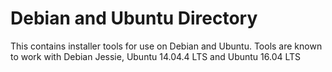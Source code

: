 # Debian and Ubuntu Directory

This contains installer tools for use on Debian and Ubuntu.  Tools are known to work with Debian Jessie, Ubuntu 14.04.4 LTS and Ubuntu 16.04 LTS